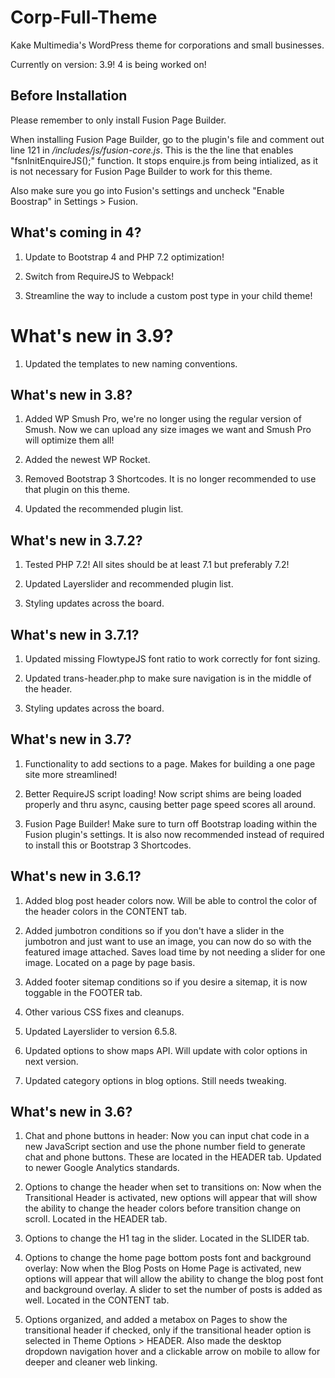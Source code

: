 # Corp-Full-Theme
Kake Multimedia's WordPress theme for corporations and small businesses.

Currently on version: 3.9! 4 is being worked on!

## Before Installation

Please remember to only install Fusion Page Builder.

When installing Fusion Page Builder, go to the plugin's file and comment out line 121 in <em>/includes/js/fusion-core.js</em>. This is the the line that enables "fsnInitEnquireJS();" function. It stops enquire.js from being intialized, as it is not necessary for Fusion Page Builder to work for this theme.

Also make sure you go into Fusion's settings and uncheck "Enable Boostrap" in Settings > Fusion.

## What's coming in 4?

1. Update to Bootstrap 4 and PHP 7.2 optimization!

2. Switch from RequireJS to Webpack!

3. Streamline the way to include a custom post type in your child theme!

# What's new in 3.9?

1. Updated the templates to new naming conventions.

## What's new in 3.8?

1. Added WP Smush Pro, we're no longer using the regular version of Smush. Now we can upload any size images we want and Smush Pro will optimize them all!

2. Added the newest WP Rocket.

3. Removed Bootstrap 3 Shortcodes. It is no longer recommended to use that plugin on this theme.

4. Updated the recommended plugin list.

## What's new in 3.7.2?

1. Tested PHP 7.2! All sites should be at least 7.1 but preferably 7.2!

2. Updated Layerslider and recommended plugin list.

3. Styling updates across the board.

## What's new in 3.7.1?

1. Updated missing FlowtypeJS font ratio to work correctly for font sizing.

2. Updated trans-header.php to make sure navigation is in the middle of the header.

3. Styling updates across the board.

## What's new in 3.7?

1. Functionality to add sections to a page. Makes for building a one page site more streamlined!

2. Better RequireJS script loading! Now script shims are being loaded properly and thru async, causing better page speed scores all around.

3. Fusion Page Builder! Make sure to turn off Bootstrap loading within the Fusion plugin's settings. It is also now recommended instead of required to install this or Bootstrap 3 Shortcodes.

## What's new in 3.6.1?

1. Added blog post header colors now. Will be able to control the color of the header colors in the CONTENT tab.

2. Added jumbotron conditions so if you don't have a slider in the jumbotron and just want to use an image, you can now do so with the featured image attached. Saves load time by not needing a slider for one image. Located on a page by page basis.

3. Added footer sitemap conditions so if you desire a sitemap, it is now toggable in the FOOTER tab.

4. Other various CSS fixes and cleanups.

5. Updated Layerslider to version 6.5.8.

6. Updated options to show maps API. Will update with color options in next version.

7. Updated category options in blog options. Still needs tweaking.

## What's new in 3.6?
1. Chat and phone buttons in header: Now you can input chat code in a new JavaScript section and use the phone number field to generate chat and phone buttons. These are located in the HEADER tab. Updated to newer Google Analytics standards.

2. Options to change the header when set to transitions on: Now when the Transitional Header is activated, new options will appear that will show the ability to change the header colors before transition change on scroll. Located in the HEADER tab.

3. Options to change the H1 tag in the slider. Located in the SLIDER tab.

4. Options to change the home page bottom posts font and background overlay: Now when the Blog Posts on Home Page is activated, new options will appear that will allow the ability to change the blog post font and background overlay. A slider to set the number of posts is added as well. Located in the CONTENT tab.

5. Options organized, and added a metabox on Pages to show the transitional header if checked, only if the transitional header option is selected in Theme Options > HEADER. Also made the desktop dropdown navigation hover and a clickable arrow on mobile to allow for deeper and cleaner web linking.
